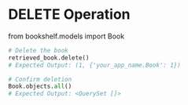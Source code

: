 # DELETE Operation
from bookshelf.models import Book
```python
# Delete the book
retrieved_book.delete()
# Expected Output: (1, {'your_app_name.Book': 1})

# Confirm deletion
Book.objects.all()
# Expected Output: <QuerySet []>